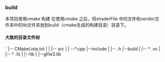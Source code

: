 ### build 
本项目使用cmake 构建
在使用cmake 之后，将shaderFIle 中的文件和vendor文件夹中的lib文件夹放到build（cmake生成的构建目录）目录下。

#### 大致的目录文件树
`
|-- CMakeLists.txt
|
|
|-- src
|   | --*.cpp
|--include
|   |-- *.h
|--build
|   |--*  * .vs
|   |-- * .fs
|   |--lib
|       |--glfw3.lib

